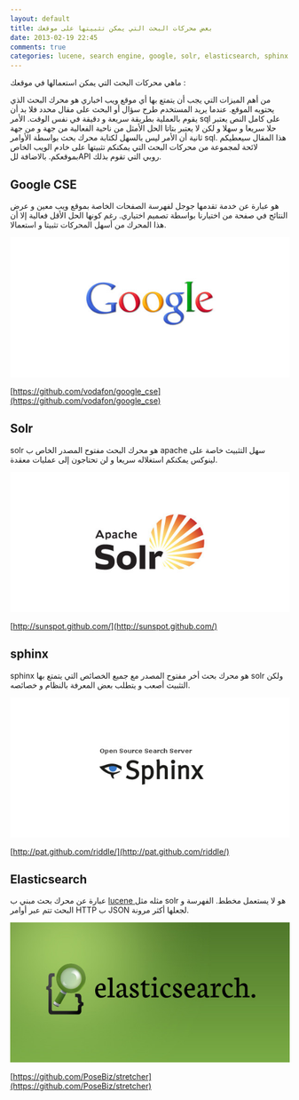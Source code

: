 ```yaml
---
layout: default
title: بعض محركات البحث التي يمكن تثبيتها على موقعك
date: 2013-02-19 22:45
comments: true
categories: lucene, search engine, google, solr, elasticsearch, sphinx
---
```


ماهي محركات البحث التي يمكن استعمالها في موقعك :

من أهم الميزات التي يجب أن يتمتع بها أي موقع ويب اخباري هو محرك البحث الذي يحتويه الموقع. عندما يريد المستخدم طرح  سؤال أو البحث على مقال محدد فلا بد أن يقوم بالعملية بطريقة  سريعة و دقيقة في نفس الوقت.
الأمر sql على كامل النص يعتبر حلا سريعا و سهلا و لكن لا يعتبر بتاتا الحل الأمثل من ناحية الفعالية من جهة و من جهة ثانية أن الأمر ليس بالسهل لكتابة محرك بحث بواسطة الأوامر sql.
هذا المقال سيعطيكم لائحة لمجموعة من محركات البحث التي يمكنكم تثبيتها على خادم الويب الخاص بموقعكم. بالاضافة للAPI روبي التي تقوم بذلك. 
<!-- more -->
Google CSE
-----------------
هو عبارة عن خدمة تقدمها جوجل لفهرسة الصفحات الخاصة بموقع ويب معين و عرض النتائج في صفحة من اختيارنا بواسطة تصميم اختياري. رغم كونها الحل الأقل فعالية إلا أن هذا المحرك من أسهل المحركات تثبيتا و استعمالا.

<img src="/images/searchengine/google.jpg" title="google"/>

[https://github.com/vodafon/google_cse](https://github.com/vodafon/google_cse)

Solr
----------------
solr هو محرك البحث مفتوح المصدر الخاص ب 
apache سهل التثبيث خاصة على لينوكس يمكنكم استغلاله سريعا و لن تحتاجون إلى عمليات معقدة.

<img src="/images/searchengine/solr.jpg" title="solr"/>

[http://sunspot.github.com/](http://sunspot.github.com/)

sphinx
----------------
sphinx هو محرك بحث أخر مفتوح المصدر مع جميع الخصائص التي يتمتع بها solr ولكن التثبيث أصعب و يتطلب بعض المعرفة بالنظام و خصائصه.

<img src="/images/searchengine/sphinx.jpg" title="sphinx"/>

[http://pat.github.com/riddle/](http://pat.github.com/riddle/)
 
Elasticsearch 
-----------------
عبارة  عن محرك بحث مبني ب [lucene ](http://tayeb83.github.com/dtmdeblog/blog/2012/12/28/lucene-introduction/) مثله مثل solr هو لا يستعمل مخطط. الفهرسة  و البحث تتم عبر أوامر HTTP ب JSON لجعلها أكثر مرونة.

<img src="/images/searchengine/elasticsearch.jpg" title="UMLS"/>

[https://github.com/PoseBiz/stretcher](https://github.com/PoseBiz/stretcher)

